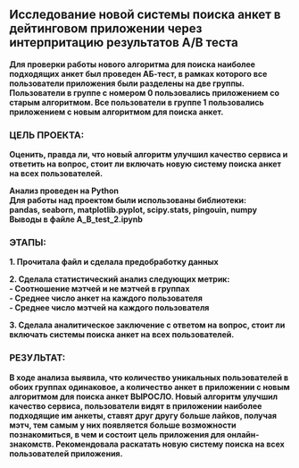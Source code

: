 ## Исследование новой системы поиска анкет в дейтинговом приложении через интерпритацию результатов А/B теста

**Для проверки работы нового алгоритма для поиска наиболее подходящих анкет был проведен АБ-тест, в рамках которого все пользователи приложения были разделены на две группы. Пользователи в группе с номером 0 пользовались приложением со старым алгоритмом. Все пользователи в группе 1 пользовались приложением с новым алгоритмом для поиска анкет.**  

### ЦЕЛЬ ПРОЕКТА: 
**Оценить, правда ли, что новый алгоритм улучшил качество сервиса и ответить на вопрос, стоит ли включать новую систему поиска анкет на всех пользователей.**  

**Анализ проведен на Python**     
**Для работы над проектом были использованы библиотеки:**     
**pandas, seaborn, matplotlib.pyplot, scipy.stats, pingouin, numpy**  
**Выводы в файле A_B_test_2.ipynb** 

### ЭТАПЫ:

**1. Прочитала файл и сделала предобработку данных** 

**2. Сделала статистический анализ следующих метрик:**  
**- Соотношение мэтчей и не мэтчей в группах**  
**- Среднее число анкет на каждого пользователя**  
**- Среднее число мэтчей на каждого пользователя**  

**3. Сделала аналитическое заключение с ответом на вопрос, стоит ли включать системы поиска анкет на всех пользователей.**  

### РЕЗУЛЬТАТ:

**В ходе анализа выявила, что количество уникальных пользователей в обоих группах одинаковое, a количество анкет в приложении с новым алгоритмом для поиска анкет ВЫРОСЛО. Новый алгоритм улучшил качество сервиса, пользователи видят в приложении наиболее подходящие им анкеты, ставят друг другу больше лайков, получая мэтч, тем самым у них появляется больше возможности познакомиться, в чем и состоит цель приложения для онлайн-знакомств. Рекомендовала раскатать новую систему поиска на всех пользователей приложения.**


